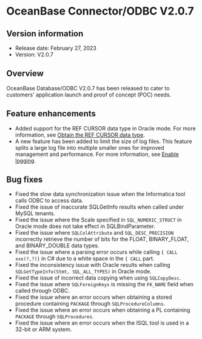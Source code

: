 # OceanBase Connector/ODBC V2.0.7

## Version information

* Release date: February 27, 2023
* Version: V2.0.7

## Overview

OceanBase Database/ODBC V2.0.7 has been released to cater to customers' application launch and proof of concept (POC) needs.

## Feature enhancements

* Added support for the REF CURSOR data type in Oracle mode. For more information, see [Obtain the REF CURSOR data type](../../3.user-guide/3.get-cursor-type.md).
* A new feature has been added to limit the size of log files. This feature splits a large log file into multiple smaller ones for improved management and performance. For more information, see [Enable logging](../../3.user-guide/2.turn-on-log.md).

## Bug fixes

* Fixed the slow data synchronization issue when the Informatica tool calls ODBC to access data.
* Fixed the issue of inaccurate SQLGetInfo results when called under MySQL tenants.
* Fixed the issue where the Scale specified in `SQL_NUMERIC_STRUCT` in Oracle mode does not take effect in SQLBindParameter.
* Fixed the issue where `SQLColAttribute` and `SQL_DESC_PRECISION` incorrectly retrieve the number of bits for the FLOAT, BINARY_FLOAT, and BINARY_DOUBLE data types.
* Fixed the issue where a parsing error occurs while calling `{ CALL xxx(?,?)}` in C# due to a white space in the `{ CALL` part.
* Fixed the inconsistency issue with Oracle results when calling `SQLGetTypeInfo(Stmt, SQL_ALL_TYPES)` in Oracle mode.
* Fixed the issue of incorrect data copying when using `SQLCopyDesc`.
* Fixed the issue where `SQLForeignKeys` is missing the `FK_NAME` field when called through ODBC.
* Fixed the issue where an error occurs when obtaining a stored procedure containing `PACKAGE` through `SQLProcedureColumns`.
* Fixed the issue where an error occurs when obtaining a PL containing `PACKAGE` through `SQLProcedures`.
* Fixed the issue where an error occurs when the ISQL tool is used in a 32-bit or ARM system.

